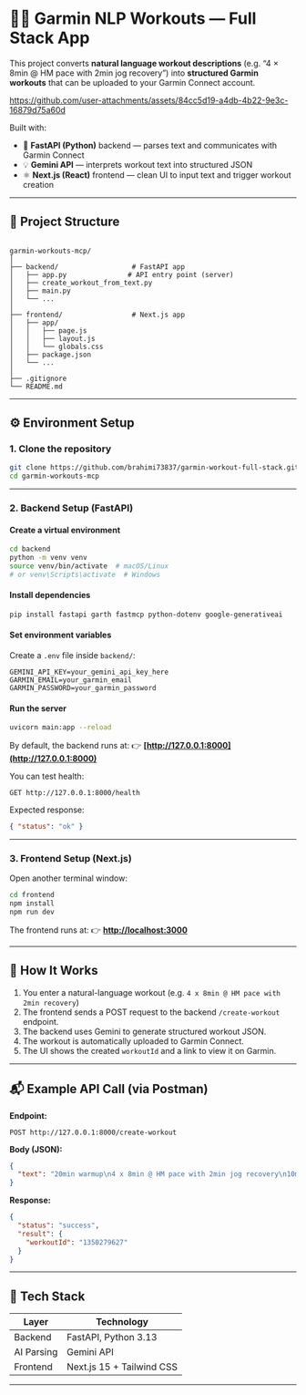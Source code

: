 # 🏃‍♂️ Garmin NLP Workouts — Full Stack App

This project converts **natural language workout descriptions** (e.g. “4 × 8min @ HM pace with 2min jog recovery”) into **structured Garmin workouts** that can be uploaded to your Garmin Connect account.



https://github.com/user-attachments/assets/84cc5d19-a4db-4b22-9e3c-16879d75a60d



Built with:
- 🧠 **FastAPI (Python)** backend — parses text and communicates with Garmin Connect  
- 💡 **Gemini API** — interprets workout text into structured JSON  
- ⚛️ **Next.js (React)** frontend — clean UI to input text and trigger workout creation

---

## 🧩 Project Structure

```

garmin-workouts-mcp/
│
├── backend/                  # FastAPI app
│   ├── app.py               # API entry point (server)
│   ├── create_workout_from_text.py
│   ├── main.py
│   └── ...
│
├── frontend/                 # Next.js app
│   ├── app/
│   │   ├── page.js
│   │   ├── layout.js
│   │   └── globals.css
│   ├── package.json
│   └── ...
│
├── .gitignore
└── README.md

```

---

## ⚙️ Environment Setup

### 1. Clone the repository

```bash
git clone https://github.com/brahimi73837/garmin-workout-full-stack.git
cd garmin-workouts-mcp
````

---

### 2. Backend Setup (FastAPI)

#### Create a virtual environment

```bash
cd backend
python -m venv venv
source venv/bin/activate  # macOS/Linux
# or venv\Scripts\activate  # Windows
```

#### Install dependencies

```bash
pip install fastapi garth fastmcp python-dotenv google-generativeai
```

#### Set environment variables

Create a `.env` file inside `backend/`:

```
GEMINI_API_KEY=your_gemini_api_key_here
GARMIN_EMAIL=your_garmin_email
GARMIN_PASSWORD=your_garmin_password
```

#### Run the server

```bash
uvicorn main:app --reload
```

By default, the backend runs at:
👉 **[http://127.0.0.1:8000](http://127.0.0.1:8000)**

You can test health:

```
GET http://127.0.0.1:8000/health
```

Expected response:

```json
{ "status": "ok" }
```

---

### 3. Frontend Setup (Next.js)

Open another terminal window:

```bash
cd frontend
npm install
npm run dev
```

The frontend runs at:
👉 **[http://localhost:3000](http://localhost:3000)**

---

## 🧠 How It Works

1. You enter a natural-language workout (e.g. `4 x 8min @ HM pace with 2min recovery`)
2. The frontend sends a POST request to the backend `/create-workout` endpoint.
3. The backend uses Gemini to generate structured workout JSON.
4. The workout is automatically uploaded to Garmin Connect.
5. The UI shows the created `workoutId` and a link to view it on Garmin.

---

## 📬 Example API Call (via Postman)

**Endpoint:**

```
POST http://127.0.0.1:8000/create-workout
```

**Body (JSON):**

```json
{
  "text": "20min warmup\n4 x 8min @ HM pace with 2min jog recovery\n10min cooldown"
}
```

**Response:**

```json
{
  "status": "success",
  "result": {
    "workoutId": "1350279627"
  }
}
```

---

## 🧰 Tech Stack


| Layer      | Technology                |
| ------------ | --------------------------- |
| Backend    | FastAPI, Python 3.13      |
| AI Parsing | Gemini API                |
| Frontend   | Next.js 15 + Tailwind CSS |

---
